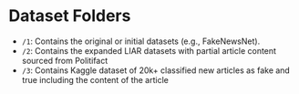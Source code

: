 # Dataset Folders

- `/1`: Contains the original or initial datasets (e.g., FakeNewsNet).
- `/2`: Contains the expanded LIAR datasets with partial article content sourced from Politifact
- `/3`: Contains Kaggle dataset of 20k+ classified new articles as fake and true including the content of the article